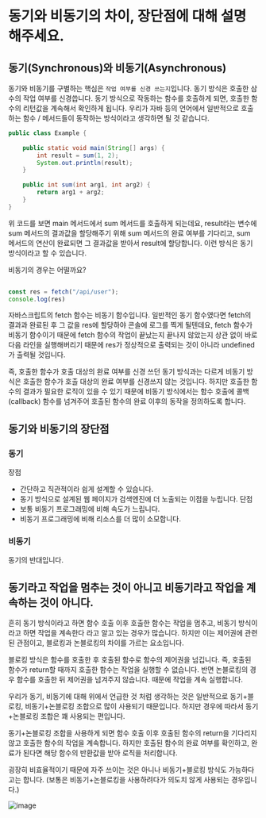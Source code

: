 # 동기와 비동기의 차이, 장단점에 대해 설명해주세요.

## 동기(Synchronous)와 비동기(Asynchronous)

동기와 비동기를 구별하는 핵심은 `작업 여부를 신경 쓰는지`입니다. 동기 방식은 호출한 삼수의 작업 여부를 신경씁니다. 동기 방식으로 작동하는 함수를 호출하게 되면, 호출한 함수의 리턴값을 계속해서 확인하게 됩니다. 우리가 자바 등의 언어에서 일반적으로 호출하는 함수 / 메서드들이 동작하는 방식이라고 생각하면 될 것 같습니다.

```java
public class Example {
  
    public static void main(String[] args) {
        int result = sum(1, 2);
        System.out.println(result);
    }
  
    public int sum(int arg1, int arg2) {
        return arg1 + arg2;
    }
}
```

위 코드를 보면 main 메서드에서 sum 메서드를 호출하게 되는데요, result라는 변수에 sum 메서드의 결과값을 할당해주기 위해 sum 메서드의 완료 여부를 기다리고, sum 메서드의 연산이 완료되면 그 결과값을 받아서 result에 할당합니다. 이런 방식은 동기 방식이라고 할 수 있습니다.

비동기의 경우는 어떨까요?

```javascript

const res = fetch("/api/user");
console.log(res)

```

자바스크립트의 fetch 함수는 비동기 함수입니다. 일반적인 동기 함수였다면 fetch의 결과과 완료된 후 그 값을 res에 할당하야 콘솔에 로그를 찍게 될텐데요, fetch 함수가 비동기 함수이기 때문에 fetch 함수의 작업이 끝났는지 끝나지 않았는지 상관 없이 바로 다음 라인을 실행해버리기 때문에 res가 정상적으로 출력되는 것이 아니라 undefined가 출력될 것입니다.

즉, 호출한 함수가 호출 대상의 완료 여부를 신경 쓰던 동기 방식과는 다르게 비동기 방식은 호출한 함수가 호출 대상의 완료 여부를 신경쓰지 않는 것입니다. 하지만 호출한 함수의 결과가 필요한 로직이 있을 수 있기 때문에 비동기 방식에서는 함수 호출에 콜백(callback) 함수를 넘겨주어 호출된 함수의 완료 이후의 동작을 정의하도록 합니다.

## 동기와 비동기의 장단점
### 동기
장점
- 간단하고 직관적이라 쉽게 설계할 수 있습니다.
- 동기 방식으로 설계된 웹 페이지가 검색엔진에 더 노출되는 이점을 누립니다.
단점
- 보통 비동기 프로그래밍에 비해 속도가 느립니다.
- 비동기 프로그래밍에 비해 리소스를 더 많이 소모합니다.
### 비동기
동기의 반대입니다.

## 동기라고 작업을 멈추는 것이 아니고 비동기라고 작업을 계속하는 것이 아니다.

흔히 동기 방식이라고 하면 함수 호출 이후 호출한 함수는 작업을 멈추고, 비동기 방식이라고 하면 작업을 계속한다 라고 알고 있는 경우가 많습니다. 하지만 이는 제어권에 관련된 관점이고, 블로킹과 논블로킹의 차이를 가르는 요소입니다.

블로킹 방식은 함수를 호출한 후 호출된 함수로 함수의 제어권을 넘깁니다. 즉, 호출된 함수가 return할 때까지 호출한 함수는 작업을 실행할 수 없습니다. 반면 논블로킹의 경우 함수를 호출한 뒤 제어권을 넘겨주지 않습니다. 때문에 작업을 계속 실행합니다.

우리가 동기, 비동기에 대해 위에서 언급한 것 처럼 생각하는 것은 일반적으로 동기+블로킹, 비동기+논블로킹 조합으로 많이 사용되기 때문입니다. 하지만 경우에 따라서 동기+논블로킹 조합은 꽤 사용되는 편입니다.

동기+논블로킹 조합을 사용하게 되면 함수 호출 이후 호출된 함수의 return을 기다리지 않고 호출한 함수의 작업을 계속합니다. 하지만 호출된 함수의 완료 여부를 확인하고, 완료가 된다면 해당 함수의 반환값을 받아 로직을 처리합니다.

굉장히 비효율적이기 때문에 자주 쓰이는 것은 아니나 비동기+블로킹 방식도 가능하다고는 합니다. (보통은 비동기+논블로킹을 사용하려다가 의도치 않게 사용되는 경우입니다.)

![image](https://user-images.githubusercontent.com/66253212/193448889-6a9cc849-c0c9-4e5f-b0f6-e1ba1b229a6b.png)
